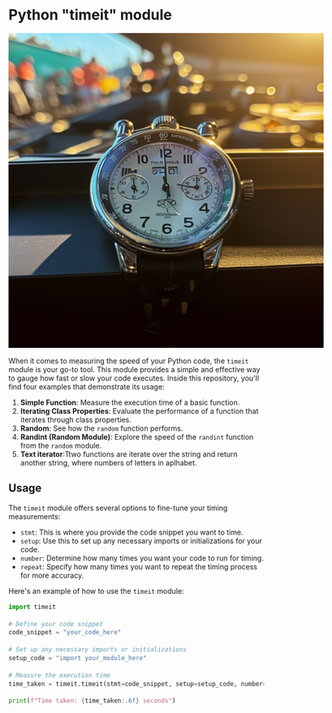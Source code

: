 # Python "timeit" module

<p align="center">
  <img src="https://github.com/ArkadiiOlshevskyi/python_timeit/blob/main/img/arkadii_olshevsky_python_developer_timeit.png" alt="Python timeit module" style="max-width:200%;">
</p>


When it comes to measuring the speed of your Python code, the `timeit` module is your go-to tool. This module provides a simple and effective way to gauge how fast or slow your code executes. Inside this repository, you'll find four examples that demonstrate its usage:

1. **Simple Function**: Measure the execution time of a basic function.
2. **Iterating Class Properties**: Evaluate the performance of a function that iterates through class properties.
3. **Random**: See how the `random` function performs.
4. **Randint (Random Module)**: Explore the speed of the `randint` function from the `random` module.
5. **Text iterator**:Ttwo functions are iterate over the string and return another string, where numbers of letters in aplhabet.

## Usage

The `timeit` module offers several options to fine-tune your timing measurements:

- `stmt`: This is where you provide the code snippet you want to time.
- `setup`: Use this to set up any necessary imports or initializations for your code.
- `number`: Determine how many times you want your code to run for timing.
- `repeat`: Specify how many times you want to repeat the timing process for more accuracy.

Here's an example of how to use the `timeit` module:

```python
import timeit

# Define your code snippet
code_snippet = "your_code_here"

# Set up any necessary imports or initializations
setup_code = "import your_module_here"

# Measure the execution time
time_taken = timeit.timeit(stmt=code_snippet, setup=setup_code, number=10000)

print(f"Time taken: {time_taken:.6f} seconds")

